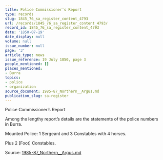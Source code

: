 ```yaml
---
title: Police Commissioner’s Report
type: records
slug: 1845_76_sa_register_content_4793
url: /records/1845_76_sa_register_content_4793/
record_id: 1845_76_sa_register_content_4793
date: '1850-07-19'
date_display: null
volume: null
issue_number: null
page: '3'
article_type: news
issue_reference: 19 July 1850, page 3
people_mentioned: []
places_mentioned:
- Burra
topics:
- police
- organization
source_document: 1985-87_Northern__Argus.md
publication_slug: sa-register
---
```


Police Commissioner’s Report

Among the lengthy report’s details are the statements of the police numbers in Burra.

Mounted Police: 1 Sergeant and 3 Constables with 4 horses.

Plus 2 [Foot] Constables.

Source: [1985-87_Northern__Argus.md](/downloads/markdown/1985-87_Northern__Argus.md)
